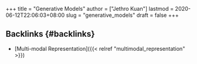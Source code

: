 +++
title = "Generative Models"
author = ["Jethro Kuan"]
lastmod = 2020-06-12T22:06:03+08:00
slug = "generative_models"
draft = false
+++

## Backlinks {#backlinks}

- [Multi-modal Representation]({{< relref "multimodal_representation" >}})
